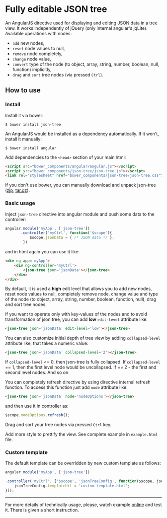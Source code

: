# Fully editable JSON tree

An AngularJS directive used for displaying and editing JSON data in a tree view. It works independently of jQuery (only internal angular's jqLite).
Available operations with nodes:

* `add` new nodes,
* `reset` node values to null,
* `remove` node completely,
* `change` node value,
* `convert` type of the node (to object, array, string, number, boolean, null, function) implicitly,
* `drag` and `sort` tree nodes (via pressed `Ctrl`).

## How to use

### Install

Install it via bower:

    $ bower install json-tree

An AngularJS would be installed as a dependency automatically. If it won't, install it manually:

    $ bower install angular

Add dependencies to the `<head>` section of your main html:
```html
<script src="bower_components/angular/angular.js"></script>
<script src="bower_components/json-tree/json-tree.js"></script>
<link rel="stylesheet" href="bower_components/json-tree/json-tree.css">
```

If you don't use bower, you can manually download and unpack json-tree ([zip](https://github.com/krispo/json-tree/archive/v0.1.1.zip), [tar.gz](https://github.com/krispo/json-tree/archive/v0.1.1.tar.gz)).

### Basic usage

Inject `json-tree` directive into angular module and push some data to the controller:
```javascript
angular.module('myApp', ['json-tree'])
       .controller('myCtrl', function('$scope'){
           $scope.jsonData = { /* JSON data */ };
        })
```

and in html again you can use it like:
```html
<div ng-app='myApp'>
    <div ng-controller='myCtrl'>
        <json-tree json='jsonData'></json-tree>
    </div>
</div>
```

By default, it is used a **high** edit level that allows you to add new nodes,
reset node values to null, completely remove node, change value and type of the node (to object, array, string, number, boolean, function, null),
drag and sort tree nodes.

If you want to operate only with key-values of the nodes and to avoid transformation of json tree, you can add **low** `edit-level` attribute like:
```html
<json-tree json='jsonData' edit-level='low'></json-tree>
```

You can also customize initial depth of tree view by adding `collapsed-level` attribute like, that takes a numeric value:
```html
<json-tree json='jsonData' collapsed-level='2'></json-tree>
```
If `collapsed-level` <= 0, then json-tree is fully collapsed. If `collapsed-level` == 1, then the first level node would be uncollapsed.
If == 2 - the first and second level nodes. And so on.

You can completely refresh directive by using directive internal refresh function. To access this function just add `node` attribute like:
```html
<json-tree json='jsonData' node='nodeOptions'></json-tree>
```
and then use it in controller as:
```javascript
$scope.nodeOptions.refresh();
```

Drag and sort your tree nodes via pressed `Ctrl` key.

Add more style to prettify the view. See complete example in `example.html` file.

### Custom template

The default template can be overridden by new custom template as follows:
```js
angular.module('myApp', ['json-tree'])

.controller('myCtrl', ['$scope', 'jsonTreeConfig', function($scope, jsonTreeConfig){
    jsonTreeConfig.templateUrl = 'custom-template.html';
}]);
```

---
For more details of technically usage, please, watch example [online](http://krispo.github.io/json-tree) and test it.
There is given a short instruction.
